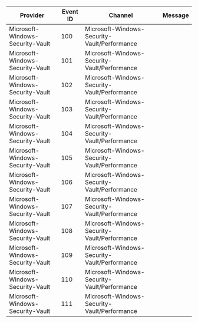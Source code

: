 Provider                          |  Event ID  |  Channel                                       |  Message
----------------------------------|------------|------------------------------------------------|---------
Microsoft-Windows-Security-Vault  |  100       |  Microsoft-Windows-Security-Vault/Performance  |
Microsoft-Windows-Security-Vault  |  101       |  Microsoft-Windows-Security-Vault/Performance  |
Microsoft-Windows-Security-Vault  |  102       |  Microsoft-Windows-Security-Vault/Performance  |
Microsoft-Windows-Security-Vault  |  103       |  Microsoft-Windows-Security-Vault/Performance  |
Microsoft-Windows-Security-Vault  |  104       |  Microsoft-Windows-Security-Vault/Performance  |
Microsoft-Windows-Security-Vault  |  105       |  Microsoft-Windows-Security-Vault/Performance  |
Microsoft-Windows-Security-Vault  |  106       |  Microsoft-Windows-Security-Vault/Performance  |
Microsoft-Windows-Security-Vault  |  107       |  Microsoft-Windows-Security-Vault/Performance  |
Microsoft-Windows-Security-Vault  |  108       |  Microsoft-Windows-Security-Vault/Performance  |
Microsoft-Windows-Security-Vault  |  109       |  Microsoft-Windows-Security-Vault/Performance  |
Microsoft-Windows-Security-Vault  |  110       |  Microsoft-Windows-Security-Vault/Performance  |
Microsoft-Windows-Security-Vault  |  111       |  Microsoft-Windows-Security-Vault/Performance  |